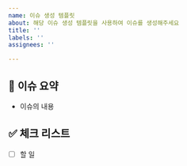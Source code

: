 ```yaml
---
name: 이슈 생성 템플릿
about: 해당 이슈 생성 템플릿을 사용하여 이슈를 생성해주세요
title: ''
labels: ''
assignees: ''

---
```


## 🌿 이슈 요약

<!-- 이유에 대해 설명해주세요. -->
- 이슈의 내용

## ✅ 체크 리스트

<!-- 해야 할 일을 적어주세요. -->

- [ ] 할 일
